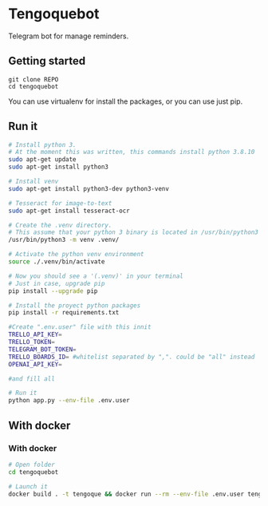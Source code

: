 # Tengoquebot
Telegram bot for manage reminders.

## Getting started
```
git clone REPO
cd tengoquebot

```

You can use virtualenv for install the packages, or you can use just pip.

## Run it

```bash
# Install python 3.
# At the moment this was written, this commands install python 3.8.10
sudo apt-get update
sudo apt-get install python3

# Install venv
sudo apt-get install python3-dev python3-venv

# Tesseract for image-to-text
sudo apt-get install tesseract-ocr

# Create the .venv directory.
# This assume that your python 3 binary is located in /usr/bin/python3
/usr/bin/python3 -m venv .venv/

# Activate the python venv environment
source ./.venv/bin/activate

# Now you should see a '(.venv)' in your terminal
# Just in case, upgrade pip
pip install --upgrade pip

# Install the proyect python packages
pip install -r requirements.txt

#Create ".env.user" file with this innit
TRELLO_API_KEY=
TRELLO_TOKEN=
TELEGRAM_BOT_TOKEN=
TRELLO_BOARDS_ID= #whitelist separated by ",". could be "all" instead
OPENAI_API_KEY=

#and fill all

# Run it
python app.py --env-file .env.user
```

## With docker

### With docker

```bash
# Open folder
cd tengoquebot

# Launch it
docker build . -t tengoque && docker run --rm --env-file .env.user tengoque
```
